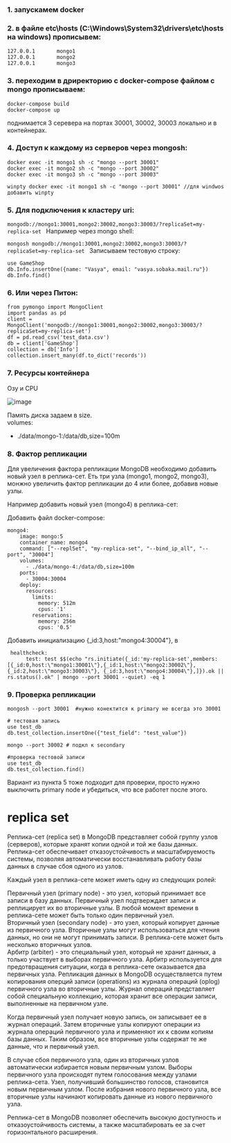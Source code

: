 ### 1. запускамем docker 
### 2. в файле etc\hosts (C:\Windows\System32\drivers\etc\hosts на windows)  прописывем:
```
127.0.0.1       mongo1
127.0.0.1       mongo2
127.0.0.1       mongo3
```
### 3. переходим в дриректорию с docker-compose файлом с mongo прописываем:
```
docker-compose build
docker-compose up
```

поднимается 3 серевера на портах 30001, 30002, 30003 локально и в контейнерах. 

### 4. Доступ к каждому из серверов через mongosh:
```
docker exec -it mongo1 sh -c "mongo --port 30001"
docker exec -it mongo2 sh -c "mongo --port 30002"
docker exec -it mongo3 sh -c "mongo --port 30003"
```
```
winpty docker exec -it mongo1 sh -c "mongo --port 30001" //для windwos добавить winpty 
```

### 5. Для подключения к кластеру uri:
```mongodb://mongo1:30001,mongo2:30002,mongo3:30003/?replicaSet=my-replica-set ```
Например через mongo shell: 

```mongosh mongodb://mongo1:30001,mongo2:30002,mongo3:30003/?replicaSet=my-replica-set ```
Записываем тестовую строку: 
```
use GameShop
db.Info.insertOne({name: "Vasya", email: "vasya.sobaka.mail.ru"}) 
db.Info.find()
```

### 6. Или через Питон:
```
from pymongo import MongoClient
import pandas as pd
client = MongoClient('mongodb://mongo1:30001,mongo2:30002,mongo3:30003/?replicaSet=my-replica-set') 
df = pd.read_csv('test_data.csv')
db = client['GameShop']
collection = db['Info']
collection.insert_many(df.to_dict('records'))
```

### 7. Ресурсы контейнера 
Озу и CPU  

![image](https://github.com/levs2001/lr-game-shop/assets/86722732/0efecbea-aa7b-46bc-8680-31fc124a8e87)

Память диска задаем в size.  
volumes:  
  - ./data/mongo-1:/data/db,size=100m


### 8. Фактор репликации

Для увеличения фактора репликации MongoDB необходимо добавить новый узел в реплика-сет. Еть три узла (mongo1, mongo2, mongo3), монжно увеличить фактор репликации до 4 или более, добавив новые узлы.

Например добавить новый узел (mongo4) в реплика-сет:

Добавить файл docker-compose:
```
mongo4:
    image: mongo:5
    container_name: mongo4
    command: ["--replSet", "my-replica-set", "--bind_ip_all", "--port", "30004"]
    volumes:
      - ./data/mongo-4:/data/db,size=100m
    ports:
      - 30004:30004
    deploy:
      resources:
        limits:
          memory: 512m
          cpus: '1'
        reservations:
          memory: 256m
          cpus: '0.5'
```

Добавить инициализацию {_id:3,host:\"mongo4:30004\"}, в
```
 healthcheck:
      test: test $$(echo "rs.initiate({_id:'my-replica-set',members:[{_id:0,host:\"mongo1:30001\"},{_id:1,host:\"mongo2:30002\"},{_id:2,host:\"mongo3:30003\"}, {_id:3,host:\"mongo4:30004\"},]}).ok || rs.status().ok" | mongo --port 30001 --quiet) -eq 1
```

### 9. Проверка репликации 
```
mongosh --port 30001  #нужно конектится к primary не всегда это 30001

# тестовая запись 
use test_db
db.test_collection.insertOne({"test_field": "test_value"})

mongo --port 30002 # подкл к secondary

#проверка тестовой записи
use test_db
db.test_collection.find()
```

Вариант из пункта 5 тоже подходит для проверки, просто нужно выключить primary node и убедиться, что все работет после этого.   


# replica set
Реплика-сет (replica set) в MongoDB представляет собой группу узлов (серверов), которые хранят копии одной и той же базы данных. Реплика-сет обеспечивает отказоустойчивость и масштабируемость системы, позволяя автоматически восстанавливать работу базы данных в случае сбоя одного из узлов.

Каждый узел в реплика-сете может иметь одну из следующих ролей:

Первичный узел (primary node) - это узел, который принимает все записи в базу данных. Первичный узел подтверждает записи и реплицирует их во вторичные узлы. В любой момент времени в реплика-сете может быть только один первичный узел.  
Вторичный узел (secondary node) - это узел, который копирует данные из первичного узла. Вторичные узлы могут использоваться для чтения данных, но они не могут принимать записи. В реплика-сете может быть несколько вторичных узлов.  
Арбитр (arbiter) - это специальный узел, который не хранит данных, а только участвует в выборах первичного узла. Арбитр используется для предотвращения ситуации, когда в реплика-сете оказывается два первичных узла.
Репликация данных в MongoDB осуществляется путем копирования оперций записи (operations) из журнала операций (oplog) первичного узла во вторичные узлы. Журнал операций представляет собой специальную коллекцию, которая хранит все операции записи, выполненные на первичном узле.   

Когда первичный узел получает новую запись, он записывает ее в журнал операций. Затем вторичные узлы копируют операции из журнала операций первичного узла и применяют их к своим копиям базы данных. Таким образом, все вторичные узлы содержат те же данные, что и первичный узел.

В случае сбоя первичного узла, один из вторичных узлов автоматически избирается новым первичным узлом. Выборы первичного узла происходят путем голосования между узлами реплика-сета. Узел, получивший большинство голосов, становится новым первичным узлом. После избрания нового первичного узла, все вторичные узлы начинают копировать данные из нового первичного узла.

Реплика-сет в MongoDB позволяет обеспечить высокую доступность и отказоустойчивость системы, а также масштабировать ее за счет горизонтального расширения.

